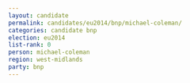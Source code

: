 ```yaml
---
layout: candidate
permalink: candidates/eu2014/bnp/michael-coleman/
categories: candidate bnp
election: eu2014
list-rank: 0
person: michael-coleman
region: west-midlands
party: bnp
---
```

